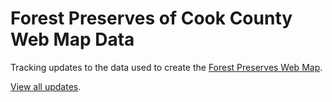 # Forest Preserves of Cook County Web Map Data
Tracking updates to the data used to create the [Forest Preserves Web Map](https://map.fpdcc.com).

[View all updates](https://github.com/fpdcc/webmap_data_updates/commits/master).
